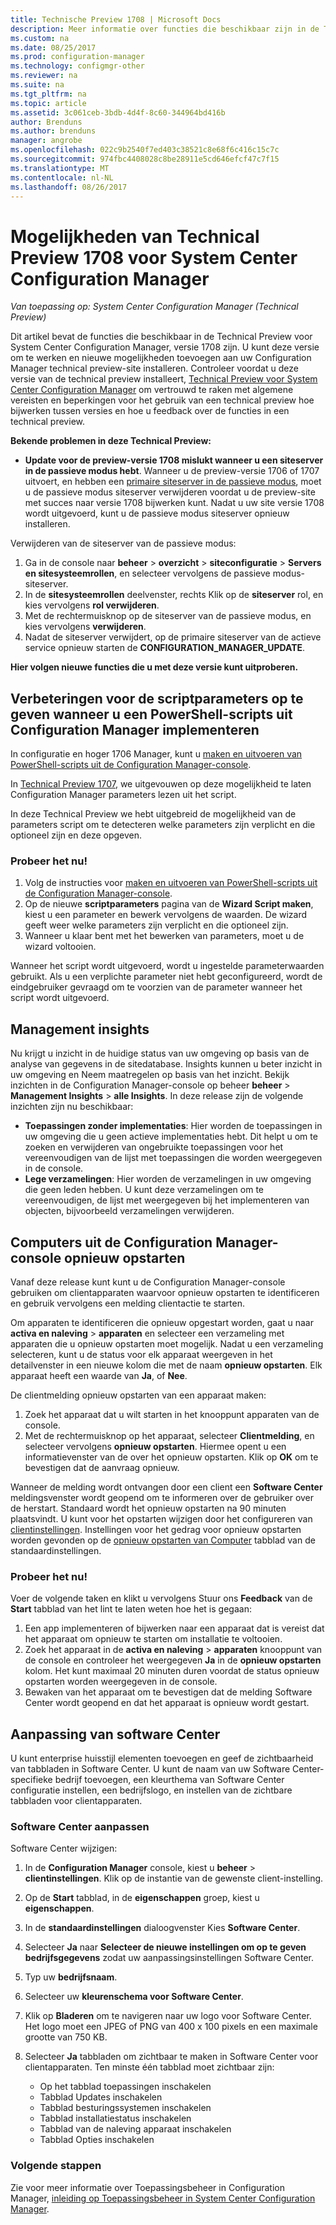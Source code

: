 ```yaml
---
title: Technische Preview 1708 | Microsoft Docs
description: Meer informatie over functies die beschikbaar zijn in de Technical Preview-versie 1708 voor System Center Configuration Manager.
ms.custom: na
ms.date: 08/25/2017
ms.prod: configuration-manager
ms.technology: configmgr-other
ms.reviewer: na
ms.suite: na
ms.tgt_pltfrm: na
ms.topic: article
ms.assetid: 3c061ceb-3bdb-4d4f-8c60-344964bd416b
author: Brenduns
ms.author: brenduns
manager: angrobe
ms.openlocfilehash: 022c9b2540f7ed403c38521c8e68f6c416c15c7c
ms.sourcegitcommit: 974fbc4408028c8be28911e5cd646efcf47c7f15
ms.translationtype: MT
ms.contentlocale: nl-NL
ms.lasthandoff: 08/26/2017
---
```

# <a name="capabilities-in-technical-preview-1708-for-system-center-configuration-manager"></a>Mogelijkheden van Technical Preview 1708 voor System Center Configuration Manager

*Van toepassing op: System Center Configuration Manager (Technical Preview)*

Dit artikel bevat de functies die beschikbaar in de Technical Preview voor System Center Configuration Manager, versie 1708 zijn. U kunt deze versie om te werken en nieuwe mogelijkheden toevoegen aan uw Configuration Manager technical preview-site installeren. Controleer voordat u deze versie van de technical preview installeert, [Technical Preview voor System Center Configuration Manager](../../core/get-started/technical-preview.md) om vertrouwd te raken met algemene vereisten en beperkingen voor het gebruik van een technical preview hoe bijwerken tussen versies en hoe u feedback over de functies in een technical preview.     


<!--  Known Issues Template   
**Known Issues in this Technical Preview:**
-   **Issue Name**. Details
    Workaround details.
-->
**Bekende problemen in deze Technical Preview:**
-   **Update voor de preview-versie 1708 mislukt wanneer u een siteserver in de passieve modus hebt**. Wanneer u de preview-versie 1706 of 1707 uitvoert, en hebben een [primaire siteserver in de passieve modus](/sccm/core/get-started/capabilities-in-technical-preview-1706#site-server-role-high-availability), moet u de passieve modus siteserver verwijderen voordat u de preview-site met succes naar versie 1708 bijwerken kunt. Nadat u uw site versie 1708 wordt uitgevoerd, kunt u de passieve modus siteserver opnieuw installeren.

  Verwijderen van de siteserver van de passieve modus:
  1. Ga in de console naar **beheer** > **overzicht** > **siteconfiguratie** > **Servers en sitesysteemrollen**, en selecteer vervolgens de passieve modus-siteserver.
  2. In de **sitesysteemrollen** deelvenster, rechts Klik op de **siteserver** rol, en kies vervolgens **rol verwijderen**.
  3. Met de rechtermuisknop op de siteserver van de passieve modus, en kies vervolgens **verwijderen**.
  4. Nadat de siteserver verwijdert, op de primaire siteserver van de actieve service opnieuw starten de **CONFIGURATION_MANAGER_UPDATE**.




**Hier volgen nieuwe functies die u met deze versie kunt uitproberen.**  

<!--  Rough Section Template
##  FEATURE

### Procedure 1
### Try it out!  
 Try to complete the following tasks and then send us **Feedback** from the **Home** tab of the Ribbon to let us know how it worked:
 -  Task 1
 -  Task 2              
-->

## <a name="improvements-for-specifying-script-parameters-when-you-deploy-powershell-scripts-from-configuration-manager"></a>Verbeteringen voor de scriptparameters op te geven wanneer u een PowerShell-scripts uit Configuration Manager implementeren
<!-- 1236459 -->

In configuratie en hoger 1706 Manager, kunt u [maken en uitvoeren van PowerShell-scripts uit de Configuration Manager-console](/sccm/apps/deploy-use/create-deploy-scripts).

In [Technical Preview 1707](/sccm/core/get-started/capabilities-in-technical-preview-1707#add-parameters-when-you-deploy-powershell-scripts-from-configuration-manager), we uitgevouwen op deze mogelijkheid te laten Configuration Manager parameters lezen uit het script.

In deze Technical Preview we hebt uitgebreid de mogelijkheid van de parameters script om te detecteren welke parameters zijn verplicht en die optioneel zijn en deze opgeven.

### <a name="try-it-out"></a>Probeer het nu!

1. Volg de instructies voor [maken en uitvoeren van PowerShell-scripts uit de Configuration Manager-console](/sccm/apps/deploy-use/create-deploy-scripts).
2. Op de nieuwe **scriptparameters** pagina van de **Wizard Script maken**, kiest u een parameter en bewerk vervolgens de waarden.
De wizard geeft weer welke parameters zijn verplicht en die optioneel zijn.
4. Wanneer u klaar bent met het bewerken van parameters, moet u de wizard voltooien.

Wanneer het script wordt uitgevoerd, wordt u ingestelde parameterwaarden gebruikt. Als u een verplichte parameter niet hebt geconfigureerd, wordt de eindgebruiker gevraagd om te voorzien van de parameter wanneer het script wordt uitgevoerd.

## <a name="management-insights"></a>Management insights
<!-- 1353967 -->
Nu krijgt u inzicht in de huidige status van uw omgeving op basis van de analyse van gegevens in de sitedatabase. Insights kunnen u beter inzicht in uw omgeving en Neem maatregelen op basis van het inzicht. Bekijk inzichten in de Configuration Manager-console op beheer **beheer** > **Management Insights** > **alle Insights**. In deze release zijn de volgende inzichten zijn nu beschikbaar:

- **Toepassingen zonder implementaties**: Hier worden de toepassingen in uw omgeving die u geen actieve implementaties hebt. Dit helpt u om te zoeken en verwijderen van ongebruikte toepassingen voor het vereenvoudigen van de lijst met toepassingen die worden weergegeven in de console.
- **Lege verzamelingen**: Hier worden de verzamelingen in uw omgeving die geen leden hebben. U kunt deze verzamelingen om te vereenvoudigen, de lijst met weergegeven bij het implementeren van objecten, bijvoorbeeld verzamelingen verwijderen.


## <a name="restart-computers-from-the-configuration-manager-console"></a>Computers uit de Configuration Manager-console opnieuw opstarten   
<!-- 1356283 -->
Vanaf deze release kunt kunt u de Configuration Manager-console gebruiken om clientapparaten waarvoor opnieuw opstarten te identificeren en gebruik vervolgens een melding clientactie te starten.

Om apparaten te identificeren die opnieuw opgestart worden, gaat u naar **activa en naleving** > **apparaten** en selecteer een verzameling met apparaten die u opnieuw opstarten moet mogelijk. Nadat u een verzameling selecteren, kunt u de status voor elk apparaat weergeven in het detailvenster in een nieuwe kolom die met de naam **opnieuw opstarten**. Elk apparaat heeft een waarde van **Ja**, of **Nee**.

De clientmelding opnieuw opstarten van een apparaat maken:
1.  Zoek het apparaat dat u wilt starten in het knooppunt apparaten van de console.
2.  Met de rechtermuisknop op het apparaat, selecteer **Clientmelding**, en selecteer vervolgens **opnieuw opstarten**. Hiermee opent u een informatievenster van de over het opnieuw opstarten. Klik op **OK** om te bevestigen dat de aanvraag opnieuw.

Wanneer de melding wordt ontvangen door een client een **Software Center** meldingsvenster wordt geopend om te informeren over de gebruiker over de herstart. Standaard wordt het opnieuw opstarten na 90 minuten plaatsvindt. U kunt voor het opstarten wijzigen door het configureren van [clientinstellingen](/sccm/core/clients/deploy/configure-client-settings). Instellingen voor het gedrag voor opnieuw opstarten worden gevonden op de [opnieuw opstarten van Computer](/sccm/core/clients/deploy/about-client-settings#computer-restart) tabblad van de standaardinstellingen.


### <a name="try-it-out"></a>Probeer het nu!
Voer de volgende taken en klikt u vervolgens Stuur ons **Feedback** van de **Start** tabblad van het lint te laten weten hoe het is gegaan:
1.  Een app implementeren of bijwerken naar een apparaat dat is vereist dat het apparaat om opnieuw te starten om installatie te voltooien.
2.  Zoek het apparaat in de **activa en naleving** > **apparaten** knooppunt van de console en controleer het weergegeven **Ja** in de **opnieuw opstarten** kolom. Het kunt maximaal 20 minuten duren voordat de status opnieuw opstarten worden weergegeven in de console.
3.  Bewaken van het apparaat om te bevestigen dat de melding Software Center wordt geopend en dat het apparaat is opnieuw wordt gestart.


## <a name="software-center-customization"></a>Aanpassing van software Center
<!-- 1351224 -->
U kunt enterprise huisstijl elementen toevoegen en geef de zichtbaarheid van tabbladen in Software Center. U kunt de naam van uw Software Center-specifieke bedrijf toevoegen, een kleurthema van Software Center configuratie instellen, een bedrijfslogo, en instellen van de zichtbare tabbladen voor clientapparaten.

### <a name="customize-software-center"></a>Software Center aanpassen

Software Center wijzigen:

1. In de **Configuration Manager** console, kiest u **beheer** > **clientinstellingen**. Klik op de instantie van de gewenste client-instelling.
2. Op de **Start** tabblad, in de **eigenschappen** groep, kiest u **eigenschappen**.
3. In de **standaardinstellingen** dialoogvenster Kies **Software Center**.
4. Selecteer **Ja** naar **Selecteer de nieuwe instellingen om op te geven bedrijfsgegevens** zodat uw aanpassingsinstellingen Software Center.
5. Typ uw **bedrijfsnaam**.
6. Selecteer uw **kleurenschema voor Software Center**.
7. Klik op **Bladeren** om te navigeren naar uw logo voor Software Center. Het logo moet een JPEG of PNG van 400 x 100 pixels en een maximale grootte van 750 KB.
8. Selecteer **Ja** tabbladen om zichtbaar te maken in Software Center voor clientapparaten. Ten minste één tabblad moet zichtbaar zijn:

    -  Op het tabblad toepassingen inschakelen
    -  Tabblad Updates inschakelen
    -  Tabblad besturingssystemen inschakelen
    -  Tabblad installatiestatus inschakelen
    -  Tabblad van de naleving apparaat inschakelen
    -  Tabblad Opties inschakelen

### <a name="next-steps"></a>Volgende stappen

Zie voor meer informatie over Toepassingsbeheer in Configuration Manager, [inleiding op Toepassingsbeheer in System Center Configuration Manager](\sccm\apps\understand\introduction-to-application-management).
